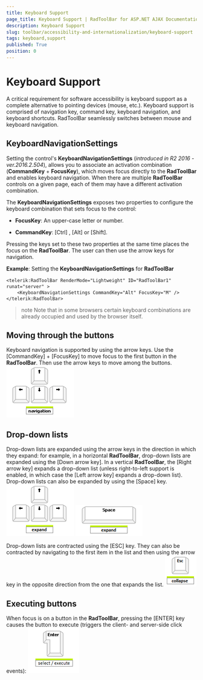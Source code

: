 ```yaml
---
title: Keyboard Support
page_title: Keyboard Support | RadToolBar for ASP.NET AJAX Documentation
description: Keyboard Support
slug: toolbar/accessibility-and-internationalization/keyboard-support
tags: keyboard,support
published: True
position: 0
---
```


# Keyboard Support

A critical requirement for software accessibility is keyboard support as a complete alternative to pointing devices (mouse, etc.). Keyboard support is comprised of navigation key, command key, keyboard navigation, and keyboard shortcuts. RadToolBar seamlessly switches between mouse and keyboard navigation.


## KeyboardNavigationSettings

Setting the control's **KeyboardNavigationSettings** (*introduced in R2 2016 - ver.2016.2.504*), allows you to associate an activation combination (**CommandKey** + **FocusKey**), which moves focus directly to the **RadToolBar** and enables keyboard navigation. When there are multiple **RadToolBar** controls on a given page, each of them may have a different activation combination.

The **KeyboardNavigationSettings** exposes two properties to configure the keyboard combination that sets focus to the control:

* **FocusKey**: An upper-case letter or number.

* **CommandKey**: [Ctrl] , [Alt] or [Shift].

Pressing the keys set to these two properties at the same time places the focus on the **RadToolBar**. The user can then use the arrow keys for navigation.

**Example**: Setting the **KeyboardNavigationSettings** for **RadToolBar**

````ASPNET
<telerik:RadToolBar RenderMode="Lightweight" ID="RadToolBar1" runat="server" >
    <KeyboardNavigationSettings CommandKey="Alt" FocusKey="M" />
</telerik:RadToolBar>
````

>note Note that in some browsers certain keyboard combinations are already occupied and used by the browser itself.
>


## Moving through the buttons

Keyboard navigation is supported by using the arrow keys. Use the [CommandKey] + [FocusKey] to move focus to the first button in the **RadToolBar**. Then use the arrow keys to move among the buttons.
![Arrows](images/arrows.png)


## Drop-down lists

Drop-down lists are expanded using the arrow keys in the direction in which they expand: for example, in a horizontal **RadToolBar**, drop-down lists are expanded using the [Down arrow key]. In a vertical **RadToolBar**, the [Right arrow key] expands a drop-down list (unless right-to-left support is enabled, in which case the [Left arrow key] expands a drop-down list). Drop-down lists can also be expanded by using the [Space] key.
![Arrows](images/expand-arrows.png) ![Space](images/space.png)

Drop-down lists are contracted using the [ESC] key. They can also be contracted by navigating to the first item in the list and then using the arrow key in the opposite direction from the one that expands the list.
![Escape](images/esc.png)


## Executing buttons

When focus is on a button in the **RadToolBar**, pressing the [ENTER] key causes the button to execute (triggers the client- and server-side click events):
![Enter](images/enter.png)
